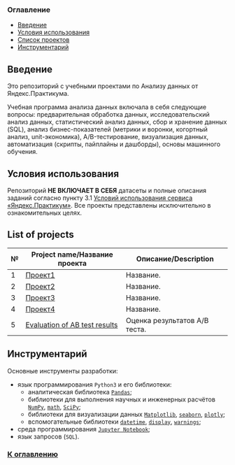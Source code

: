 ### Оглавление<a class="anchor" id="contents"></a>
* [Введение](#chapter1)
* [Условия использования](#chapter2)
* [Список проектов](#chapter3)
* [Инструментарий](#chapter4)

## Введение<a class="anchor" id="chapter1"></a>
Это репозиторий с учебными проектами по Анализу данных от Яндекс.Практикума.

Учебная программа анализа данных включала в себя следующие вопросы: предварительная обработка данных, исследовательский анализ данных, статистический анализ данных, сбор и хранение данных (SQL), анализ бизнес-показателей (метрики и воронки, когортный анализ, unit-экономика), A/B-тестирование, визуализация данных, автоматизация (скрипты, пайплайны и дашборды), основы машинного обучения.

## Условия использования<a class="anchor" id="chapter2"></a>
Репозиторий **НЕ ВКЛЮЧАЕТ В СЕБЯ** датасеты и полные описания заданий согласно пункту 3.1 [Условий использования сервиса «Яндекс.Практикум»](https://yandex.ru/legal/praktikum_termsofuse/). Все проекты представлены исключительно в ознакомительных целях.

## List of projects<a class="anchor" id="chapter3"></a>
№ | Project name/Название проекта | Описание/Description
| --- | --- | ---
1 | [Проект1](https://github.com/RinaTrenina/AD/tree/main/Project2) | Название.
2 | [Проект2](https://) | Название.
3 | [Проект3](https://) | Название.
4 | [Проект4](https://) | Название.
5 | [Evaluation of AB test results](https://) | Оценка результатов А/В теста.

## Инструментарий<a class="anchor" id="chapter4"></a>
Основные инструменты разработки:
- язык программирования `Python3` и его библиотеки:
	- аналитическая библиотека [`Pandas`](https://pandas.pydata.org/);
	- библиотеки для выполнения научных и инженерных расчётов [`NumPy`](http://www.numpy.org/), [`math`](https://docs.python.org/3/library/math.html), [`SciPy`](https://www.scipy.org/);
	- библиотеки для визуализации данных [`Matplotlib`](https://matplotlib.org/), [`seaborn`](https://seaborn.pydata.org/), [`plotly`](https://plotly.com/python/);
	- вспомогательные библиотеки [`datetime`](https://docs.python.org/3/library/datetime.html), [`display`](https://ipython.org/ipython-doc/3/api/generated/IPython.display.html), [`warnings`](https://docs.python.org/3/library/warnings.html);
- среда программирования [`Jupyter Notebook`](https://jupyter.org/);
- язык запросов (`SQL`).

### [К оглавлению](#contents)
